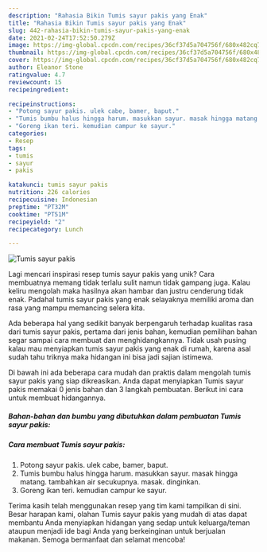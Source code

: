 ```yaml
---
description: "Rahasia Bikin Tumis sayur pakis yang Enak"
title: "Rahasia Bikin Tumis sayur pakis yang Enak"
slug: 442-rahasia-bikin-tumis-sayur-pakis-yang-enak
date: 2021-02-24T17:52:50.279Z
image: https://img-global.cpcdn.com/recipes/36cf37d5a704756f/680x482cq70/tumis-sayur-pakis-foto-resep-utama.jpg
thumbnail: https://img-global.cpcdn.com/recipes/36cf37d5a704756f/680x482cq70/tumis-sayur-pakis-foto-resep-utama.jpg
cover: https://img-global.cpcdn.com/recipes/36cf37d5a704756f/680x482cq70/tumis-sayur-pakis-foto-resep-utama.jpg
author: Eleanor Stone
ratingvalue: 4.7
reviewcount: 15
recipeingredient:

recipeinstructions:
- "Potong sayur pakis. ulek cabe, bamer, baput."
- "Tumis bumbu halus hingga harum. masukkan sayur. masak hingga matang. tambahkan air secukupnya. masak. dinginkan."
- "Goreng ikan teri. kemudian campur ke sayur."
categories:
- Resep
tags:
- tumis
- sayur
- pakis

katakunci: tumis sayur pakis 
nutrition: 226 calories
recipecuisine: Indonesian
preptime: "PT32M"
cooktime: "PT51M"
recipeyield: "2"
recipecategory: Lunch

---
```



![Tumis sayur pakis](https://img-global.cpcdn.com/recipes/36cf37d5a704756f/680x482cq70/tumis-sayur-pakis-foto-resep-utama.jpg)

Lagi mencari inspirasi resep tumis sayur pakis yang unik? Cara membuatnya memang tidak terlalu sulit namun tidak gampang juga. Kalau keliru mengolah maka hasilnya akan hambar dan justru cenderung tidak enak. Padahal tumis sayur pakis yang enak selayaknya memiliki aroma dan rasa yang mampu memancing selera kita.



Ada beberapa hal yang sedikit banyak berpengaruh terhadap kualitas rasa dari tumis sayur pakis, pertama dari jenis bahan, kemudian pemilihan bahan segar sampai cara membuat dan menghidangkannya. Tidak usah pusing kalau mau menyiapkan tumis sayur pakis yang enak di rumah, karena asal sudah tahu triknya maka hidangan ini bisa jadi sajian istimewa.


Di bawah ini ada beberapa cara mudah dan praktis dalam mengolah tumis sayur pakis yang siap dikreasikan. Anda dapat menyiapkan Tumis sayur pakis memakai 0 jenis bahan dan 3 langkah pembuatan. Berikut ini cara untuk membuat hidangannya.

<!--inarticleads1-->

##### Bahan-bahan dan bumbu yang dibutuhkan dalam pembuatan Tumis sayur pakis:





<!--inarticleads2-->

##### Cara membuat Tumis sayur pakis:

1. Potong sayur pakis. ulek cabe, bamer, baput.
1. Tumis bumbu halus hingga harum. masukkan sayur. masak hingga matang. tambahkan air secukupnya. masak. dinginkan.
1. Goreng ikan teri. kemudian campur ke sayur.




Terima kasih telah menggunakan resep yang tim kami tampilkan di sini. Besar harapan kami, olahan Tumis sayur pakis yang mudah di atas dapat membantu Anda menyiapkan hidangan yang sedap untuk keluarga/teman ataupun menjadi ide bagi Anda yang berkeinginan untuk berjualan makanan. Semoga bermanfaat dan selamat mencoba!
